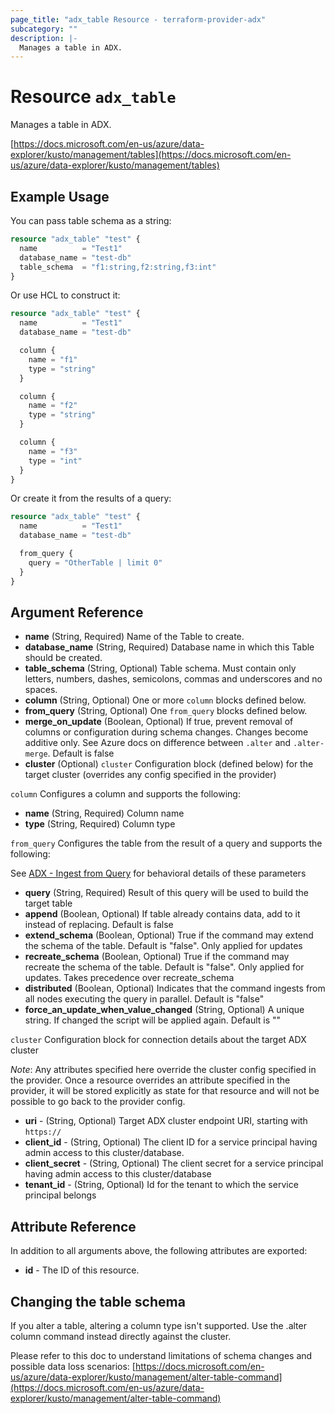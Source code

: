 ```yaml
---
page_title: "adx_table Resource - terraform-provider-adx"
subcategory: ""
description: |-
  Manages a table in ADX.
---
```


# Resource `adx_table`

Manages a table in ADX.

[https://docs.microsoft.com/en-us/azure/data-explorer/kusto/management/tables](https://docs.microsoft.com/en-us/azure/data-explorer/kusto/management/tables)

## Example Usage

You can pass table schema as a string:

```terraform
resource "adx_table" "test" {
  name          = "Test1"
  database_name = "test-db"
  table_schema  = "f1:string,f2:string,f3:int"
}
```

Or use HCL to construct it:

```terraform
resource "adx_table" "test" {
  name          = "Test1"
  database_name = "test-db"

  column {
    name = "f1"
    type = "string"
  }

  column {
    name = "f2"
    type = "string"
  }

  column {
    name = "f3"
    type = "int"
  }
}
```

Or create it from the results of a query:

```terraform
resource "adx_table" "test" {
  name          = "Test1"
  database_name = "test-db"

  from_query {
    query = "OtherTable | limit 0"
  }
}
```

## Argument Reference

- **name** (String, Required) Name of the Table to create.
- **database_name** (String, Required) Database name in which this Table should be created.
- **table_schema** (String, Optional) Table schema. Must contain only letters, numbers, dashes, semicolons, commas and underscores and no spaces.
- **column** (String, Optional) One or more `column` blocks defined below.
- **from_query** (String, Optional) One `from_query` blocks defined below.
- **merge_on_update** (Boolean, Optional) If true, prevent removal of columns or configuration during schema changes. Changes become additive only. See Azure docs on difference between `.alter` and `.alter-merge`. Default is false
- **cluster** (Optional) `cluster` Configuration block (defined below) for the target cluster (overrides any config specified in the provider)

`column` Configures a column and supports the following:

- **name** (String, Required) Column name
- **type** (String, Required) Column type

`from_query` Configures the table from the result of a query and supports the following:

See [ADX - Ingest from Query](https://docs.microsoft.com/en-us/azure/data-explorer/kusto/management/data-ingestion/ingest-from-query) for behavioral details of these parameters

- **query** (String, Required) Result of this query will be used to build the target table
- **append** (Boolean, Optional) If table already contains data, add to it instead of replacing. Default is false
- **extend_schema** (Boolean, Optional) True if the command may extend the schema of the table. Default is "false". Only applied for updates
- **recreate_schema** (Boolean, Optional) True if the command may recreate the schema of the table. Default is "false". Only applied for updates. Takes precedence over recreate_schema
- **distributed** (Boolean, Optional) Indicates that the command ingests from all nodes executing the query in parallel. Default is "false"
- **force_an_update_when_value_changed** (String, Optional) A unique string. If changed the script will be applied again. Default is ""

`cluster` Configuration block for connection details about the target ADX cluster 

*Note*: Any attributes specified here override the cluster config specified in the provider. Once a resource overrides an attribute specified in the provider, it will be stored explicitly as state for that resource and will not be possible to go back to the provider config.

- **uri** - (String, Optional) Target ADX cluster endpoint URI, starting with `https://`
- **client_id** - (String, Optional) The client ID for a service principal having admin access to this cluster/database. 
- **client_secret** - (String, Optional) The client secret for a service principal having admin access to this cluster/database
- **tenant_id** - (String, Optional) Id for the tenant to which the service principal belongs

## Attribute Reference

In addition to all arguments above, the following attributes are exported:

- **id** - The ID of this resource.

## Changing the table schema

If you alter a table, altering a column type isn't supported. Use the .alter column command instead directly against the cluster.

Please refer to this doc to understand limitations of schema changes and possible data loss scenarios:
[https://docs.microsoft.com/en-us/azure/data-explorer/kusto/management/alter-table-command](https://docs.microsoft.com/en-us/azure/data-explorer/kusto/management/alter-table-command)
